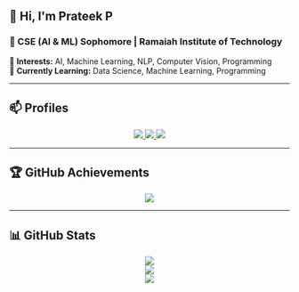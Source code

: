 ## 👋 Hi, I'm Prateek P  
### 🚀 CSE (AI & ML) Sophomore | Ramaiah Institute of Technology  

🔹 **Interests:** AI, Machine Learning, NLP, Computer Vision, Programming  
🔹 **Currently Learning:** Data Science, Machine Learning, Programming  

---

## 📫 Profiles  

<p align="center">
  <a href="https://www.linkedin.com/in/prateek-p-083441281" target="_blank">
    <img src="https://img.shields.io/badge/LinkedIn-0A66C2?style=for-the-badge&logo=linkedin&logoColor=white">
  </a>
  <a href="https://leetcode.com/u/Prateek_P" target="_blank">
    <img src="https://img.shields.io/badge/LeetCode-FFA116?style=for-the-badge&logo=leetcode&logoColor=white">
  </a>
  <a href="https://www.geeksforgeeks.org/user/prateek8973/" target="_blank">
    <img src="https://img.shields.io/badge/GeeksforGeeks-2F8D46?style=for-the-badge&logo=geeksforgeeks&logoColor=white">
  </a>
</p>

---

## 🏆 GitHub Achievements  

<p align="center">
  <img src="https://github-profile-trophy.vercel.app/?username=prateek8973&theme=onedark&margin-w=15&margin-h=15&no-bg=true&no-frame=true">
</p>

---

## 📊 GitHub Stats  

<p align="center">
  <img src="https://github-readme-stats.vercel.app/api?username=prateek8973&show_icons=true&theme=onedark&hide_border=true">
  <br>
  <img src="https://github-readme-streak-stats.herokuapp.com/?user=prateek8973&theme=onedark&hide_border=true">
  <br>
  <img src="https://github-readme-stats.vercel.app/api/top-langs/?username=prateek8973&layout=compact&theme=onedark&hide_border=true">
</p>
